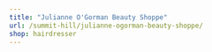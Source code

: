 ```yaml
---
title: "Julianne O'Gorman Beauty Shoppe"
url: /summit-hill/julianne-ogorman-beauty-shoppe/
shop: hairdresser
---
```

